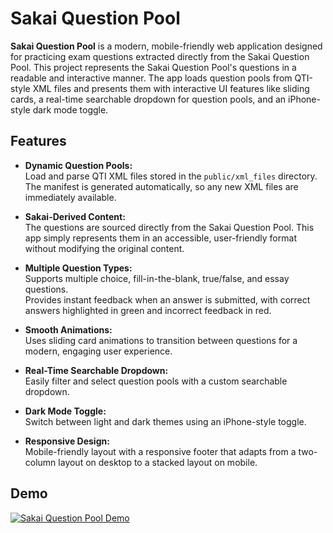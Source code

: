 # Sakai Question Pool

**Sakai Question Pool** is a modern, mobile-friendly web application designed for practicing exam questions extracted directly from the Sakai Question Pool. This project represents the Sakai Question Pool's questions in a readable and interactive manner. The app loads question pools from QTI-style XML files and presents them with interactive UI features like sliding cards, a real-time searchable dropdown for question pools, and an iPhone-style dark mode toggle.

## Features

- **Dynamic Question Pools:**  
  Load and parse QTI XML files stored in the `public/xml_files` directory.  
  The manifest is generated automatically, so any new XML files are immediately available.

- **Sakai-Derived Content:**  
  The questions are sourced directly from the Sakai Question Pool. This app simply represents them in an accessible, user-friendly format without modifying the original content.

- **Multiple Question Types:**  
  Supports multiple choice, fill-in-the-blank, true/false, and essay questions.  
  Provides instant feedback when an answer is submitted, with correct answers highlighted in green and incorrect feedback in red.

- **Smooth Animations:**  
  Uses sliding card animations to transition between questions for a modern, engaging user experience.

- **Real-Time Searchable Dropdown:**  
  Easily filter and select question pools with a custom searchable dropdown.

- **Dark Mode Toggle:**  
  Switch between light and dark themes using an iPhone-style toggle.

- **Responsive Design:**  
  Mobile-friendly layout with a responsive footer that adapts from a two-column layout on desktop to a stacked layout on mobile.

## Demo

[![Sakai Question Pool Demo](https://via.placeholder.com/800x450?text=Sakai+Question+Pool+Demo)](https://github.com/eli-bigman/SakaiQuestionPool)



